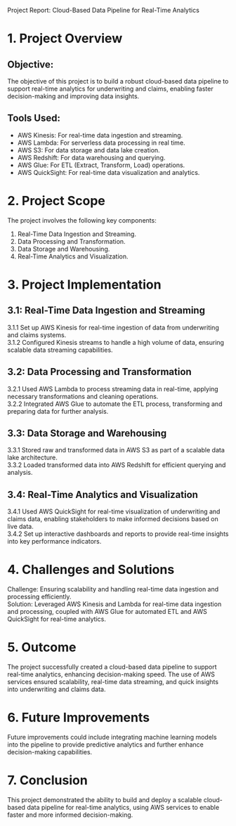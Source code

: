 Project Report: Cloud-Based Data Pipeline for Real-Time Analytics

# 1. Project Overview
 
## Objective:
 
The objective of this project is to build a robust cloud-based data pipeline to support real-time analytics for underwriting and claims, enabling faster decision-making and improving data insights.
 
## Tools Used:
 
- AWS Kinesis: For real-time data ingestion and streaming.  
 - AWS Lambda: For serverless data processing in real time.  
 - AWS S3: For data storage and data lake creation.  
 - AWS Redshift: For data warehousing and querying.  
 - AWS Glue: For ETL (Extract, Transform, Load) operations.  
 - AWS QuickSight: For real-time data visualization and analytics.
 
# 2. Project Scope
 
The project involves the following key components:  
 1. Real-Time Data Ingestion and Streaming.  
 2. Data Processing and Transformation.  
 3. Data Storage and Warehousing.  
 4. Real-Time Analytics and Visualization.
 
# 3. Project Implementation
 
## 3.1: Real-Time Data Ingestion and Streaming
 
3.1.1 Set up AWS Kinesis for real-time ingestion of data from underwriting and claims systems.  
 3.1.2 Configured Kinesis streams to handle a high volume of data, ensuring scalable data streaming capabilities.
 
## 3.2: Data Processing and Transformation
 
3.2.1 Used AWS Lambda to process streaming data in real-time, applying necessary transformations and cleaning operations.  
 3.2.2 Integrated AWS Glue to automate the ETL process, transforming and preparing data for further analysis.
 
## 3.3: Data Storage and Warehousing
 
3.3.1 Stored raw and transformed data in AWS S3 as part of a scalable data lake architecture.  
 3.3.2 Loaded transformed data into AWS Redshift for efficient querying and analysis.
 
## 3.4: Real-Time Analytics and Visualization
 
3.4.1 Used AWS QuickSight for real-time visualization of underwriting and claims data, enabling stakeholders to make informed decisions based on live data.  
 3.4.2 Set up interactive dashboards and reports to provide real-time insights into key performance indicators.
 
# 4. Challenges and Solutions
 
Challenge: Ensuring scalability and handling real-time data ingestion and processing efficiently.  
 Solution: Leveraged AWS Kinesis and Lambda for real-time data ingestion and processing, coupled with AWS Glue for automated ETL and AWS QuickSight for real-time analytics.
 
# 5. Outcome
 
The project successfully created a cloud-based data pipeline to support real-time analytics, enhancing decision-making speed. The use of AWS services ensured scalability, real-time data streaming, and quick insights into underwriting and claims data.
 
# 6. Future Improvements
 
Future improvements could include integrating machine learning models into the pipeline to provide predictive analytics and further enhance decision-making capabilities.
 
# 7. Conclusion
 
This project demonstrated the ability to build and deploy a scalable cloud-based data pipeline for real-time analytics, using AWS services to enable faster and more informed decision-making.